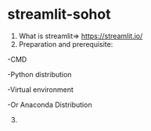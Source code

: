 # streamlit-sohot

1. What is streamlit=> https://streamlit.io/
2. Preparation and prerequisite:

-CMD 

-Python distribution

-Virtual environment

-Or Anaconda Distribution

3. 
